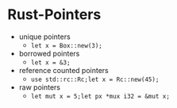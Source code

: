 # Rust-Pointers

- unique pointers
  - `let x = Box::new(3);`
- borrowed pointers
  - `let x = &3;`
- reference counted pointers
  - `use std::rc::Rc;let x = Rc::new(45);  `
- raw pointers
  - ` let mut x = 5;let px *mux i32 = &mut x; `

